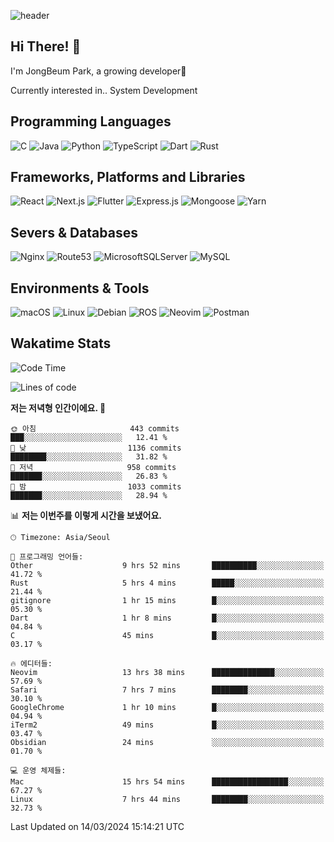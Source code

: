 ![header](https://capsule-render.vercel.app/api?type=waving&color=gradient&height=250&section=header&text=JongBeum%20Park&desc=Welcome%20to%20my%20Github!&fontAlign=66&fontAlignY=35&descAlign=83&descAlignY=55&animation=fadeIn)

## Hi There! 👋
I'm JongBeum Park, a growing developer🌱

Currently interested in.. System Development

## Programming Languages
![C](https://img.shields.io/badge/c-00599C?style=for-the-badge&logo=c&logoColor=white)
![Java](https://img.shields.io/badge/java-ED8B00?style=for-the-badge&logo=openjdk&logoColor=white)
![Python](https://img.shields.io/badge/python-3670A0?style=for-the-badge&logo=python&logoColor=ffdd54)
![TypeScript](https://img.shields.io/badge/typescript-007ACC?style=for-the-badge&logo=typescript&logoColor=white)
![Dart](https://img.shields.io/badge/dart-0175C2?style=for-the-badge&logo=dart&logoColor=white)
![Rust](https://img.shields.io/badge/rust-000000?style=for-the-badge&logo=rust&logoColor=white)

## Frameworks, Platforms and Libraries
![React](https://img.shields.io/badge/react-20232a?style=for-the-badge&logo=react&logoColor=%2361DAFB)
![Next.js](https://img.shields.io/badge/Next.js-000000?style=for-the-badge&logo=Next.js&logoColor=white)
![Flutter](https://img.shields.io/badge/flutter-02569B?style=for-the-badge&logo=flutter&logoColor=white)
![Express.js](https://img.shields.io/badge/express.js-404d59?style=for-the-badge&logo=express&logoColor=%2361DAFB)
![Mongoose](https://img.shields.io/badge/Mongoose-880000?style=for-the-badge&logo=mongoose&logoColor=white)
![Yarn](https://img.shields.io/badge/yarn-2C8EBB?style=for-the-badge&logo=yarn&logoColor=white)

## Severs & Databases
![Nginx](https://img.shields.io/badge/nginx-009639?style=for-the-badge&logo=nginx&logoColor=white)
![Route53](https://img.shields.io/badge/Route53-8c4fff?style=for-the-badge&logo=Amazon%20Route%2053&logoColor=white)
![MicrosoftSQLServer](https://img.shields.io/badge/Microsoft%20SQL%20Sever-CC2927?style=for-the-badge&logo=microsoft%20sql%20server&logoColor=white)
![MySQL](https://img.shields.io/badge/mysql-4479A1?style=for-the-badge&logo=mysql&logoColor=white)

## Environments & Tools
![macOS](https://img.shields.io/badge/-macOS-000000?style=for-the-badge&logo=macOS&logoColor=white)
![Linux](https://img.shields.io/badge/Linux-FCC624?style=for-the-badge&logo=Linux&logoColor=white)
![Debian](https://img.shields.io/badge/Debian-A81D33?style=for-the-badge&logo=Debian&logoColor=white)
![ROS](https://img.shields.io/badge/ROS-22314E?style=for-the-badge&logo=ROS&logoColor=white)
![Neovim](https://img.shields.io/badge/neovim-57A143?style=for-the-badge&logo=Neovim&logoColor=white)
![Postman](https://img.shields.io/badge/Postman-FF6C37?style=for-the-badge&logo=Postman&logoColor=white)

## Wakatime Stats
<!--START_SECTION:waka-->
![Code Time](http://img.shields.io/badge/Code%20Time-2%2C349%20hrs%2054%20mins-blue)

![Lines of code](https://img.shields.io/badge/%EC%A0%80%EB%8A%94%20%EC%97%AC%ED%83%9C%EA%B9%8C%EC%A7%80%20-1.5%20million%20%EC%A4%84%EC%9D%98%20%EC%BD%94%EB%93%9C%EB%A5%BC%20%EC%9E%91%EC%84%B1%ED%96%88%EC%96%B4%EC%9A%94.-blue)

**저는 저녁형 인간이에요. 🦉** 

```text
🌞 아침                     443 commits         ███░░░░░░░░░░░░░░░░░░░░░░   12.41 % 
🌆 낮　                     1136 commits        ████████░░░░░░░░░░░░░░░░░   31.82 % 
🌃 저녁                     958 commits         ███████░░░░░░░░░░░░░░░░░░   26.83 % 
🌙 밤　                     1033 commits        ███████░░░░░░░░░░░░░░░░░░   28.94 % 
```


📊 **저는 이번주를 이렇게 시간을 보냈어요.** 

```text
🕑︎ Timezone: Asia/Seoul

💬 프로그래밍 언어들: 
Other                    9 hrs 52 mins       ██████████░░░░░░░░░░░░░░░   41.72 % 
Rust                     5 hrs 4 mins        █████░░░░░░░░░░░░░░░░░░░░   21.44 % 
gitignore                1 hr 15 mins        █░░░░░░░░░░░░░░░░░░░░░░░░   05.30 % 
Dart                     1 hr 8 mins         █░░░░░░░░░░░░░░░░░░░░░░░░   04.84 % 
C                        45 mins             █░░░░░░░░░░░░░░░░░░░░░░░░   03.17 % 

🔥 에디터들: 
Neovim                   13 hrs 38 mins      ██████████████░░░░░░░░░░░   57.69 % 
Safari                   7 hrs 7 mins        ████████░░░░░░░░░░░░░░░░░   30.10 % 
GoogleChrome             1 hr 10 mins        █░░░░░░░░░░░░░░░░░░░░░░░░   04.94 % 
iTerm2                   49 mins             █░░░░░░░░░░░░░░░░░░░░░░░░   03.47 % 
Obsidian                 24 mins             ░░░░░░░░░░░░░░░░░░░░░░░░░   01.70 % 

💻 운영 체제들: 
Mac                      15 hrs 54 mins      █████████████████░░░░░░░░   67.27 % 
Linux                    7 hrs 44 mins       ████████░░░░░░░░░░░░░░░░░   32.73 % 
```


 Last Updated on 14/03/2024 15:14:21 UTC
<!--END_SECTION:waka-->
